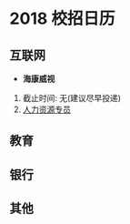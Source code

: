 # 2018 校招日历
## 互联网
- **海康威视**
1. 截止时间: 无(建议尽早投递)
2. [人力资源专员](http://campus.hikvision.com/zpdetail/150161536?r=&p=1%5E19&c=3301&d=&k=)
## 教育
## 银行
## 其他
